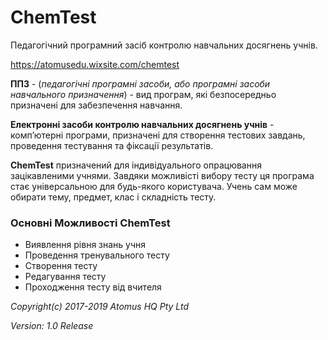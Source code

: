 # ChemTest
Педагогічний програмний засіб контролю навчальних досягнень учнів.

https://atomusedu.wixsite.com/chemtest

**ППЗ** - (*педагогічні програмні засоби, або програмні засоби навчального призначення*) - вид програм, які безпосередньо призначені для забезпечення навчання.
 
**Електронні засоби контролю навчальних досягнень учнів** - комп’ютерні програми, призначені для створення тестових завдань, проведення тестування та фіксації результатів.

**ChemTest** призначений для індивідуального опрацювання зацікавленими учнями. Завдяки можливісті вибору тесту ця програма стає універсальною для будь-якого користувача. Учень сам може обирати тему, предмет, клас і складність тесту.

### Основні Можливості ChemTest
- Виявлення рівня знань учня
- Проведення тренувального тесту 
- Створення тесту
- Редагування тесту
- Проходження тесту вiд вчителя

*Copyright(c) 2017-2019 Atomus HQ Pty Ltd*

*Version: 1.0 Release*
